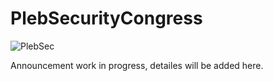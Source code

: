 # PlebSecurityCongress

<img src="https://raw.githubusercontent.com/karozagorus/PlebSecurityCongress/master/plebseccongress.jpg" alt="PlebSec">

Announcement work in progress, detailes will be added here.
